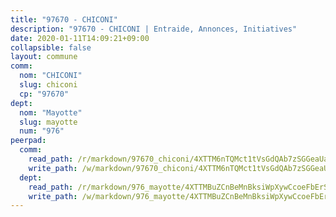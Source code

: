 ```yaml
---
title: "97670 - CHICONI"
description: "97670 - CHICONI | Entraide, Annonces, Initiatives"
date: 2020-01-11T14:09:21+09:00
collapsible: false
layout: commune
comm:
  nom: "CHICONI"
  slug: chiconi
  cp: "97670"
dept:
  nom: "Mayotte"
  slug: mayotte
  num: "976"
peerpad:
  comm:
    read_path: /r/markdown/97670_chiconi/4XTTM6nTQMct1tVsGdQAb7zSGGeaUanE2HrwwgTa55TyF42Ck
    write_path: /w/markdown/97670_chiconi/4XTTM6nTQMct1tVsGdQAb7zSGGeaUanE2HrwwgTa55TyF42Ck-K3TgTnp8hCfnGX8Vnwtd92jqGqXypRuPwfK1MoEJ62PPyNSNWK56x78jUQvE6UZGAeRSp6pGTHobXmgM4x3vnq2J2joUpyW6sm7hoSHpp2toXoaj2YD2G724ftyrAq67mCw4sHDn
  dept:
    read_path: /r/markdown/976_mayotte/4XTTMBuZCnBeMnBksiWpXywCcoeFbErSwmkzzXCaFr3XCVgL5
    write_path: /w/markdown/976_mayotte/4XTTMBuZCnBeMnBksiWpXywCcoeFbErSwmkzzXCaFr3XCVgL5-K3TgUMkcGV5jdzVqb78DtiVWoL3Y1HCauLnRmkc8TF8xqf3YoBJm7ryZ8n5YPPeiPRtwV7LBqJfDJhKmv8bHaryM4ddGh4NZ3DAEqeGMq2gjS2MuqmkX5sBUBizoNXpJ4gaDPXBK
---
```


